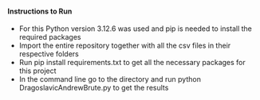 #### **Instructions to Run**

* For this Python version 3.12.6 was used and pip is needed to install the required packages
* Import the entire repository together with all the csv files in their respective folders
* Run pip install requirements.txt to get all the necessary packages for this project
* In the command line go to the directory and run python DragoslavicAndrewBrute.py to get the results

